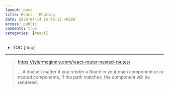 ```yaml
---
layout: post
title: React - Routing
date: 2020-04-14 16:49:13 +0300
access: public
comments: true
categories: [react]
---
```


<!-- @format -->

<!-- more -->

* TOC
{:toc}
<hr>

> <https://tylermcginnis.com/react-router-nested-routes/>
>
> ... it doesn’t matter if you render a Route in your main component or in
> nested components, if the path matches, the component will be rendered.

